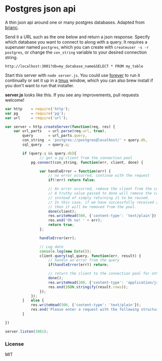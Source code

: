 Postgres json api
===

A thin json api around one or many postgres databases. Adapted from [brianc](https://github.com/brianc/node-postgres/wiki/Example).

Send it a URL such as the one below and return a json response. Specify which database you want to connect to along with a query. It requires a superuser named `postgres`, which you can create with `createuser -s -r postgres`, or change the `con_string` variable to your desired connection string.

````
http://localhost:3001?db=my_database_name&SELECT * FROM my_table
````

Start this server with `node server.js`. You could use [forever](https://github.com/foreverjs/forever) to run it continually or set it up in a [tmux](http://tmux.sourceforge.net/) window, which you can also brew install if you don't want to run that installer.


**server.js** looks like this. If you see any improvements, pull requests welcome!

````js
var http 	= require('http');
var pg 		= require('pg');
var url 	= require('url');

var server = http.createServer(function(req, res) {
	var url_parts 	= url.parse(req.url, true),
		query 		= url_parts.query,
		con_string	= 'postgres://postgres@localhost/' + query.db,
		sql_query 	= query.q;

		if (query.q && query.db){
				// get a pg client from the connection pool
			pg.connect(con_string, function(err, client, done) {

				var handleError = function(err) {
					// no error occurred, continue with the request
					if(!err) return false;

					// An error occurred, remove the client from the connection pool.
					// A truthy value passed to done will remove the connection from the pool
					// instead of simply returning it to be reused.
					// In this case, if we have successfully received a client (truthy)
					// then it will be removed from the pool.
					done(client);
					res.writeHead(500, {'content-type': 'text/plain'});
					res.end('Oh no! ' + err);
					return true;
				};

				handleError(err);

				// Log date
				console.log(new Date()); 
				client.query(sql_query, function(err, result) {
					// handle an error from the query
					if(handleError(err)) return;

					// return the client to the connection pool for other requests to reuse
					done();
					res.writeHead(200, {'content-type': 'application/json'});
					res.end(JSON.stringify(result.rows));
				});
			});
		}	else {
			res.writeHead(500, {'content-type': 'text/plain'});
			res.end('Please enter a request with the following structure. Replace values in <> with your values: ?db=<database_name>&q=SELECT * FROM <tablename>');
		}

})

server.listen(3001);
````

### License

MIT